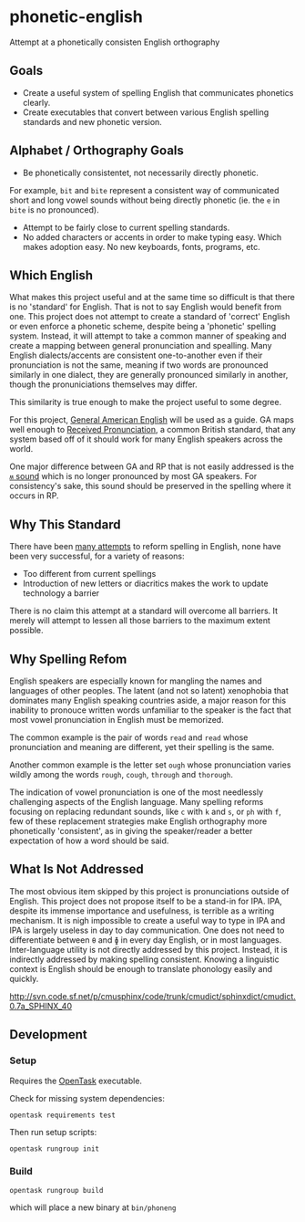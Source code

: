 # phonetic-english
Attempt at a phonetically consisten English orthography

## Goals

- Create a useful system of spelling English that communicates phonetics clearly.
- Create executables that convert between various English spelling standards and new phonetic version.

## Alphabet / Orthography Goals

- Be phonetically consistentet, not necessarily directly phonetic.

For example, `bit` and `bite` represent a consistent way of communicated short and long vowel sounds without being directly phonetic (ie. the `e` in `bite` is no pronounced).

- Attempt to be fairly close to current spelling standards.
- No added characters or accents in order to make typing easy. Which makes adoption easy. No new keyboards, fonts, programs, etc.

## Which English

What makes this project useful and at the same time so difficult is that there is no 'standard' for English.
That is not to say English would benefit from one.
This project does not attempt to create a standard of 'correct' English or even enforce a phonetic scheme, despite being a 'phonetic' spelling system.
Instead, it will attempt to take a common manner of speaking and create a mapping between general pronunciation and spealling.
Many English dialects/accents are consistent one-to-another even if their pronunciation is not the same,
meaning if two words are pronounced similarly in one dialect,
they are generally pronounced similarly in another,
though the pronuniciations themselves may differ.

This similarity is true enough to make the project useful to some degree.

For this project, [General American English](https://en.wikipedia.org/wiki/General_American_English) will be used as a guide.
GA maps well enough to [Received Pronunciation](200~https://en.wikipedia.org/wiki/Received_Pronunciation), a common British standard, that any system based off of it should work for many English speakers across the world.

One major difference between GA and RP that is not easily addressed is the [`ʍ` sound](https://en.wikipedia.org/wiki/Voiceless_labialized_velar_approximant) which is no longer pronounced by most GA speakers. For consistency's sake, this sound should be preserved in the spelling where it occurs in RP.

## Why This Standard

There have been [many attempts](https://en.wikipedia.org/wiki/English-language_spelling_reform) to reform spelling in English,
none have been very successful, for a variety of reasons:

- Too different from current spellings
- Introduction of new letters or diacritics makes the work to update technology a barrier

There is no claim this attempt at a standard will overcome all barriers. It merely will attempt to lessen all those barriers to the maximum extent possible.

## Why Spelling Refom

English speakers are especially known for mangling the names and languages of other peoples.
The latent (and not so latent) xenophobia that dominates many English speaking countries aside,
a major reason for this inability to pronouce written words unfamiliar to the speaker
is the fact that most vowel pronunciation in English must be memorized.

The common example is the pair of words `read` and `read` whose pronunciation and meaning are different, yet their spelling is the same.

Another common example is the letter set `ough` whose pronunciation varies wildly among the words `rough`, `cough`, `through` and `thorough`.

The indication of vowel pronunciation is one of the most needlessly challenging aspects of the English language.
Many spelling reforms focusing on replacing redundant sounds, like `c` with `k` and `s`, or `ph` with `f`, few of these
replacement strategies make English orthography more phonetically 'consistent', as in giving the speaker/reader a better
expectation of how a word should be said.

## What Is Not Addressed

The most obvious item skipped by this project is pronunciations outside of English.
This project does not propose itself to be a stand-in for IPA.
IPA, despite its immense importance and usefulness, is terrible as a writing mechanism.
It is nigh impossible to create a useful way to type in IPA and IPA is largely useless in day to day communication.
One does not need to differentiate between `θ` and `ɸ` in every day English, or in most languages.
Inter-language utility is not directly addressed by this project.
Instead, it is indirectly addressed by making spelling consistent.
Knowing a linguistic context is English should be enough to translate phonology easily and quickly.

http://svn.code.sf.net/p/cmusphinx/code/trunk/cmudict/sphinxdict/cmudict.0.7a_SPHINX_40

## Development

### Setup

Requires the [OpenTask](https://github.com/interealm-games/opentask) executable.

Check for missing system dependencies:
```
opentask requirements test
```

Then run setup scripts:
```
opentask rungroup init
```

### Build

```
opentask rungroup build
```
which will place a new binary at `bin/phoneng`
